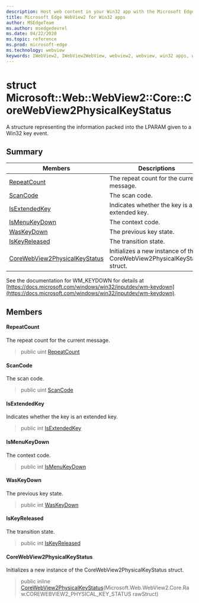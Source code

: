 ```yaml
---
description: Host web content in your Win32 app with the Microsoft Edge WebView2 control
title: Microsoft Edge WebView2 for Win32 apps
author: MSEdgeTeam
ms.author: msedgedevrel
ms.date: 04/22/2020
ms.topic: reference
ms.prod: microsoft-edge
ms.technology: webview
keywords: IWebView2, IWebView2WebView, webview2, webview, win32 apps, win32, edge, ICoreWebView2, ICoreWebView2Controller, browser control, edge html
---
```


# struct Microsoft::Web::WebView2::Core::CoreWebView2PhysicalKeyStatus 

A structure representing the information packed into the LPARAM given to a Win32 key event.

## Summary

 Members                        | Descriptions
--------------------------------|---------------------------------------------
[RepeatCount](#repeatcount) | The repeat count for the current message.
[ScanCode](#scancode) | The scan code.
[IsExtendedKey](#isextendedkey) | Indicates whether the key is an extended key.
[IsMenuKeyDown](#ismenukeydown) | The context code.
[WasKeyDown](#waskeydown) | The previous key state.
[IsKeyReleased](#iskeyreleased) | The transition state.
[CoreWebView2PhysicalKeyStatus](#corewebview2physicalkeystatus) | Initializes a new instance of the CoreWebView2PhysicalKeyStatus struct.

See the documentation for WM_KEYDOWN for details at [https://docs.microsoft.com/windows/win32/inputdev/wm-keydown](https://docs.microsoft.com/windows/win32/inputdev/wm-keydown).

## Members

#### RepeatCount 

The repeat count for the current message.

> public uint [RepeatCount](#repeatcount)

#### ScanCode 

The scan code.

> public uint [ScanCode](#scancode)

#### IsExtendedKey 

Indicates whether the key is an extended key.

> public int [IsExtendedKey](#isextendedkey)

#### IsMenuKeyDown 

The context code.

> public int [IsMenuKeyDown](#ismenukeydown)

#### WasKeyDown 

The previous key state.

> public int [WasKeyDown](#waskeydown)

#### IsKeyReleased 

The transition state.

> public int [IsKeyReleased](#iskeyreleased)

#### CoreWebView2PhysicalKeyStatus 

Initializes a new instance of the CoreWebView2PhysicalKeyStatus struct.

> public inline  [CoreWebView2PhysicalKeyStatus](#corewebview2physicalkeystatus)(Microsoft.Web.WebView2.Core.Raw.COREWEBVIEW2_PHYSICAL_KEY_STATUS rawStruct)

